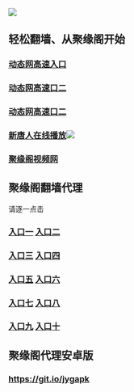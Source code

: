 
![](https://raw.githubusercontent.com/hao369/a/master/j.jpg)



## 轻松翻墙、从聚缘阁开始

### [动态网高速入口](https://me1yafdgw9.execute-api.ap-northeast-2.amazonaws.com/j?id=0000002)

###  [动态网高速口二](https://x.co/ddg)


###  [动态网高速口二](https://x.co/ddf)





###  [新唐人在线播放]( https://cmlm3qmcy4.execute-api.us-east-2.amazonaws.com/v2)![](https://raw.githubusercontent.com/hao369/a/master/benzoutuijian.gif)

###  [聚缘阁视频网](https://dca4hqir96.execute-api.ap-southeast-1.amazonaws.com/tv2)







## 聚缘阁翻墙代理 

请逐一点击

### **[入口一](https://s3.amazonaws.com/dtw/jyg.html)** **[入口二](https://s3.ap-northeast-2.amazonaws.com/haojyg/jyg.html)**

### **[入口三](https://s3-ap-southeast-1.amazonaws.com/jyg4/jyg.html)**  **[入口四](https://s3-ap-northeast-1.amazonaws.com/jyg9/jyg.html)**

### **[入口五](https://s3.ap-south-1.amazonaws.com/jyg5/jyg.html)**  **[入口六](https://s3-us-west-2.amazonaws.com/jyg7/jyg.html)**


###  **[入口七](https://s3-us-west-1.amazonaws.com/jyg6/jyg.html)**  **[入口八](https://s3-eu-west-1.amazonaws.com/jyg8/jyg.html)**


###  **[入口九](https://s3.eu-central-1.amazonaws.com/jyg3/jyg.html)**  **[入口十](https://s3-ap-southeast-2.amazonaws.com/jyg1/jyg.html)**

##  聚缘阁代理安卓版

### https://git.io/jygapk


